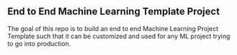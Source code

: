 ## End to End Machine Learning Template Project 

The goal of this repo is to build an end to end Machine Learning Project Template such that it can be customized and used for any ML project trying to go into production.
